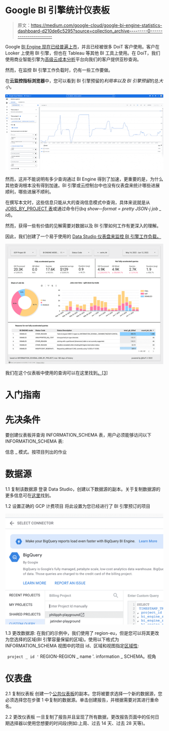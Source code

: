# Google BI 引擎统计仪表板

> 原文：<https://medium.com/google-cloud/google-bi-engine-statistics-dashboard-d210de6c5295?source=collection_archive---------0----------------------->

Google [BI Engine 现在已经普遍上市](https://cloud.google.com/blog/products/data-analytics/bigquery-bi-engine-generally-available)，并且已经被很多 DoiT 客户使用。客户在 Looker 上使用 BI 引擎，但也在 Tableau 等其他 BI 工具上使用。在 DoiT，我们使用商业智能引擎为[高级云成本分析](https://help.doit-intl.com/docs/cmp)平台向我们的客户提供亚秒查询。

然而，在监控 BI 引擎工作负载时，仍有一些工作要做。

在**云监控指标浏览器**中，您可以看到 BI 引擎预留的*利用率以及 BI 引擎预留*的总*大小。*

![](img/359e1a2c40d5ead460c5efffd62ee3d1.png)

然而，这并不能说明有多少查询通过 BI Engine 得到了加速，更重要的是，为什么其他查询根本没有得到加速。BI 引擎或云控制台中也没有仪表盘来统计哪些进展顺利，哪些进展不顺利。

在撰写本文时，这些信息只能从大的查询信息模式中查询，具体来说就是从 [JOBS_BY_PROJECT 表](https://cloud.google.com/bigquery/docs/bi-engine-sql-interface-overview#acceleration_statistics_in_information_schema)或通过命令行(*bq show—format = pretty JSON-j job _ id*)。

然而，获得一些有价值的见解需要对数据以及 BI 引擎如何工作有更深入的理解。

因此，我们创建了一个易于使用的 [Data Studio 仪表盘来监控 BI 引擎工作负载。](https://datastudio.google.com/u/0/reporting/079ae1d2-0392-4c13-94a0-d05919dad3ac/page/gtyuC)

![](img/43a0c07773df12a6f450c36970b70ce1.png)

我们在这个仪表板中使用的查询可以在这里找到[。[3]](https://github.com/doitintl/bi-engine-statistics)

# 入门指南

# 先决条件

要创建仪表板并查询 INFORMATION_SCHEMA 表，用户必须能够访问以下 INFORMATION_SCHEMA 表:

信息 _ 模式。按项目列出的作业

# 数据源

1.1 复制该数据源
登录 Data Studio，创建以下数据源的副本。关于复制数据源的更多信息可在[这里](https://support.google.com/datastudio/answer/7421646?hl=en&ref_topic=6370331)找到。

1.2 设置正确的 GCP 计费项目
将此设置为您已经进行了 BI 引擎预订的项目

![](img/09f0b73c848753320b1f5c227f97af1a.png)

1.3 更改数据源:
在我们的示例中，我们使用了 region-eu，但是您可以将其更改为您选择的区域(BI 引擎容量保留的区域)。使用以下格式为 INFORMATION_SCHEMA 视图中的项目 id、区域和视图指定[区域性](https://cloud.google.com/bigquery/docs/information-schema-jobs#regionality):

` project _ id '` REGION-REGION _ name '. information _ SCHEMA。视角

# 仪表盘

2.1 复制仪表板
创建一个[公共仪表板](https://datastudio.google.com/u/0/reporting/079ae1d2-0392-4c13-94a0-d05919dad3ac/page/gtyuC)的副本。您将被要求选择一个新的数据源，您必须选择您在步骤 1 中复制的数据源。单击创建报告，并根据需要对其进行重命名。

2.2 更改仪表板
一旦复制了报告并且呈现了所有数据，更改报告页面中的任何日期选择器以使用您想要的时间段(例如:上周、过去 14 天、过去 28 天等)。